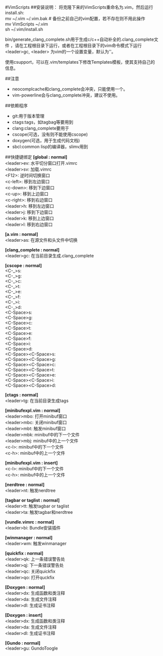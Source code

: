 #VimScripts
##安装说明：
将克隆下来的VimScripts重命名为.vim，然后运行install.sh:  
	mv ~/.vim ~/.vim.bak # 备份之前自己的vim配置，若不存在则不用此操作  
	mv VimScripts ~/.vim  
	sh ~/.vim/install.sh  

bin/generate\_clang\_complete.sh用于生成c/c++自动补全的.clang\_complete文件
，请在工程根目录下运行，或者在工程根目录下的vim命令模式下运行
&lt;leader&gt;gc, &lt;leader&gt; 为vim的一个设置变量，默认为'\'。

使用csupport，可以在.vim/templates下修改Templates模板，使其支持自己的信息。

##注意
- neocomplcache和clang_complete会冲突，只能使用一个。
- vim-powerline会与clang_complete冲突，建议不使用。

##依赖程序
- git:用于版本管理
- ctags:tags，如tagbag等要用到
- clang:clang\_complete要用于
- cscope(可选，没有则不能使用cscope)
- doxygen(可选，用于生成代码文档)
- sbcl:common lisp的编译器，slimv用到


##快捷键绑定
**[global : normal]**  
&lt;leader&gt;ev: 	水平切分窗口打开.vimrc  
&lt;leader&gt;sv: 	加载.vimrc  
&lt;F12&gt;: 			逆时间切换窗口  
&lt;c-left&gt;: 		移到左边窗口  
&lt;c-down&gt;: 		移到下边窗口  
&lt;c-up&gt;: 		移到上边窗口  
&lt;c-right&gt;: 		移到右边窗口  
&lt;leader&gt;h: 		移到左边窗口  
&lt;leader&gt;j: 		移到下边窗口  
&lt;leader&gt;k: 		移到上边窗口  
&lt;leader&gt;l: 		移到右边窗口  

**[a.vim : normal]**  
&lt;leader&gt;as: 	在源文件和头文件中切换  

**[clang_complete : normal]**  
&lt;leader&gt;gc: 	在当前目录生成.clang_complete  

**[cscope : normal]**  
&lt;C-\_&gt;s:  
&lt;C-\_&gt;g:  
&lt;C-\_&gt;c:  
&lt;C-\_&gt;t:  
&lt;C-\_&gt;e:  
&lt;C-\_&gt;f:  
&lt;C-\_&gt;i:  
&lt;C-\_&gt;d:  
&lt;C-Space&gt;s:  
&lt;C-Space&gt;g:  
&lt;C-Space&gt;c:  
&lt;C-Space&gt;t:  
&lt;C-Space&gt;e:  
&lt;C-Space&gt;f:  
&lt;C-Space&gt;i:  
&lt;C-Space&gt;d:  
&lt;C-Space&gt;&lt;C-Space&gt;s:  
&lt;C-Space&gt;&lt;C-Space&gt;g:  
&lt;C-Space&gt;&lt;C-Space&gt;c:  
&lt;C-Space&gt;&lt;C-Space&gt;t:  
&lt;C-Space&gt;&lt;C-Space&gt;e:  
&lt;C-Space&gt;&lt;C-Space&gt;i:  
&lt;C-Space&gt;&lt;C-Space&gt;d:  

**[ctags : normal]**  
&lt;leader&gt;tg: 	在当前目录生成tags  

**[minibufexpl.vim : normal]**  
&lt;leader&gt;mbo: 	打开minibuf窗口  
&lt;leader&gt;mbc: 	关闭minibuf窗口  
&lt;leader&gt;mbt: 	触发minibuf窗口  
&lt;leader&gt;mbk: 	minibuf中的下一个文件  
&lt;leader&gt;mbj: 	minibuf中的上一个文件  
&lt;c-l&gt;: 			minibuf中的下一个文件  
&lt;c-h&gt;: 			minibuf中的上一个文件  

**[minibufexpl.vim : insert]**  
&lt;c-l&gt;: 			minibuf中的下一个文件  
&lt;c-h&gt;: 			minibuf中的上一个文件  

**[nerdtree : normal]**  
&lt;leader&gt;nt: 	触发nerdtree  

**[tagbar or taglist : normal]**  
&lt;leader&gt;tt: 	触发tagbar or taglist  
&lt;leader&gt;ta: 	触发tagbar和nerdtree  

**[vundle.vimrc : normal]**  
&lt;leader&gt;bi: 	Bundle安装插件  

**[winmanager : normal]**  
&lt;leader&gt;wm: 	触发winmanager  

**[quickfix : normal]**  
&lt;leader&gt;qk:		上一条错误警告处  
&lt;leader&gt;qj: 	下一条错误警告处  
&lt;leader&gt;qc:		关闭quickfix  
&lt;leader&gt;qo:		打开quckfix  

**[Doxygen : normal]**  
&lt;leader&gt;dx: 	生成函数和类注释  
&lt;leader&gt;da: 	生成文件注释  
&lt;leader&gt;dl: 	生成证书注释  

**[Doxygen : insert]**  
&lt;leader&gt;dx: 	生成函数和类注释  
&lt;leader&gt;da: 	生成文件注释  
&lt;leader&gt;dl: 	生成证书注释  

**[Gundo : normal]**  
&lt;leader&gt;gu: 	GundoToogle  
